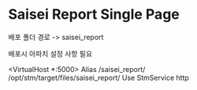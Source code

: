 # Saisei Report Single Page
배포 폴더 경로 -> saisei_report

배포시 아파치 설정 사항 필요

  <VirtualHost *:5000>
               Alias /saisei_report/ /opt/stm/target/files/saisei_report/
               Use StmService http
  </VirtualHost>